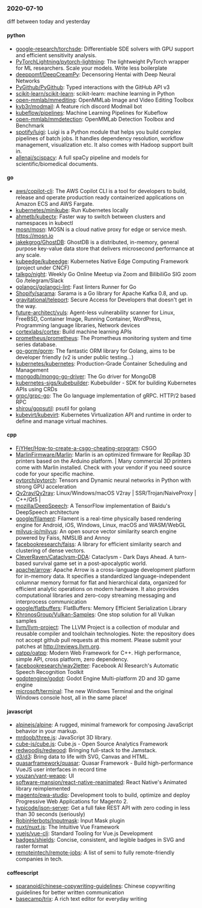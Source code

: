 ### 2020-07-10
diff between today and yesterday

#### python
* [google-research/torchsde](https://github.com/google-research/torchsde): Differentiable SDE solvers with GPU support and efficient sensitivity analysis.
* [PyTorchLightning/pytorch-lightning](https://github.com/PyTorchLightning/pytorch-lightning): The lightweight PyTorch wrapper for ML researchers. Scale your models. Write less boilerplate
* [deeppomf/DeepCreamPy](https://github.com/deeppomf/DeepCreamPy): Decensoring Hentai with Deep Neural Networks
* [PyGithub/PyGithub](https://github.com/PyGithub/PyGithub): Typed interactions with the GitHub API v3
* [scikit-learn/scikit-learn](https://github.com/scikit-learn/scikit-learn): scikit-learn: machine learning in Python
* [open-mmlab/mmediting](https://github.com/open-mmlab/mmediting): OpenMMLab Image and Video Editing Toolbox
* [kyb3r/modmail](https://github.com/kyb3r/modmail): A feature rich discord Modmail bot
* [kubeflow/pipelines](https://github.com/kubeflow/pipelines): Machine Learning Pipelines for Kubeflow
* [open-mmlab/mmdetection](https://github.com/open-mmlab/mmdetection): OpenMMLab Detection Toolbox and Benchmark
* [spotify/luigi](https://github.com/spotify/luigi): Luigi is a Python module that helps you build complex pipelines of batch jobs. It handles dependency resolution, workflow management, visualization etc. It also comes with Hadoop support built in.
* [allenai/scispacy](https://github.com/allenai/scispacy): A full spaCy pipeline and models for scientific/biomedical documents.

#### go
* [aws/copilot-cli](https://github.com/aws/copilot-cli): The AWS Copilot CLI is a tool for developers to build, release and operate production ready containerized applications on Amazon ECS and AWS Fargate.
* [kubernetes/minikube](https://github.com/kubernetes/minikube): Run Kubernetes locally
* [ahmetb/kubectx](https://github.com/ahmetb/kubectx): Faster way to switch between clusters and namespaces in kubectl
* [mosn/mosn](https://github.com/mosn/mosn): MOSN is a cloud native proxy for edge or service mesh. https://mosn.io
* [jakekgrog/GhostDB](https://github.com/jakekgrog/GhostDB): GhostDB is a distributed, in-memory, general purpose key-value data store that delivers microsecond performance at any scale.
* [kubeedge/kubeedge](https://github.com/kubeedge/kubeedge): Kubernetes Native Edge Computing Framework (project under CNCF)
* [talkgo/night](https://github.com/talkgo/night): Weekly Go Online Meetup via Zoom and BilibiliGo  SIG  zoom  Go /telegram/Slack 
* [golangci/golangci-lint](https://github.com/golangci/golangci-lint): Fast linters Runner for Go
* [Shopify/sarama](https://github.com/Shopify/sarama): Sarama is a Go library for Apache Kafka 0.8, and up.
* [gravitational/teleport](https://github.com/gravitational/teleport): Secure Access for Developers that doesn't get in the way.
* [future-architect/vuls](https://github.com/future-architect/vuls): Agent-less vulnerability scanner for Linux, FreeBSD, Container Image, Running Container, WordPress, Programming language libraries, Network devices
* [cortexlabs/cortex](https://github.com/cortexlabs/cortex): Build machine learning APIs
* [prometheus/prometheus](https://github.com/prometheus/prometheus): The Prometheus monitoring system and time series database.
* [go-gorm/gorm](https://github.com/go-gorm/gorm): The fantastic ORM library for Golang, aims to be developer friendly (v2 is under public testing...)
* [kubernetes/kubernetes](https://github.com/kubernetes/kubernetes): Production-Grade Container Scheduling and Management
* [mongodb/mongo-go-driver](https://github.com/mongodb/mongo-go-driver): The Go driver for MongoDB
* [kubernetes-sigs/kubebuilder](https://github.com/kubernetes-sigs/kubebuilder): Kubebuilder - SDK for building Kubernetes APIs using CRDs
* [grpc/grpc-go](https://github.com/grpc/grpc-go): The Go language implementation of gRPC. HTTP/2 based RPC
* [shirou/gopsutil](https://github.com/shirou/gopsutil): psutil for golang
* [kubevirt/kubevirt](https://github.com/kubevirt/kubevirt): Kubernetes Virtualization API and runtime in order to define and manage virtual machines.

#### cpp
* [FiYHer/How-to-create-a-csgo-cheating-program](https://github.com/FiYHer/How-to-create-a-csgo-cheating-program): CSGO
* [MarlinFirmware/Marlin](https://github.com/MarlinFirmware/Marlin): Marlin is an optimized firmware for RepRap 3D printers based on the Arduino platform. | Many commercial 3D printers come with Marlin installed. Check with your vendor if you need source code for your specific machine.
* [pytorch/pytorch](https://github.com/pytorch/pytorch): Tensors and Dynamic neural networks in Python with strong GPU acceleration
* [Qv2ray/Qv2ray](https://github.com/Qv2ray/Qv2ray):  Linux/Windows/macOS  V2ray  |  SSR/Trojan/NaiveProxy |  C++/Qt5  |  
* [mozilla/DeepSpeech](https://github.com/mozilla/DeepSpeech): A TensorFlow implementation of Baidu's DeepSpeech architecture
* [google/filament](https://github.com/google/filament): Filament is a real-time physically based rendering engine for Android, iOS, Windows, Linux, macOS and WASM/WebGL
* [milvus-io/milvus](https://github.com/milvus-io/milvus): An open source vector similarity search engine powered by Faiss, NMSLIB and Annoy
* [facebookresearch/faiss](https://github.com/facebookresearch/faiss): A library for efficient similarity search and clustering of dense vectors.
* [CleverRaven/Cataclysm-DDA](https://github.com/CleverRaven/Cataclysm-DDA): Cataclysm - Dark Days Ahead. A turn-based survival game set in a post-apocalyptic world.
* [apache/arrow](https://github.com/apache/arrow): Apache Arrow is a cross-language development platform for in-memory data. It specifies a standardized language-independent columnar memory format for flat and hierarchical data, organized for efficient analytic operations on modern hardware. It also provides computational libraries and zero-copy streaming messaging and interprocess communication
* [google/flatbuffers](https://github.com/google/flatbuffers): FlatBuffers: Memory Efficient Serialization Library
* [KhronosGroup/Vulkan-Samples](https://github.com/KhronosGroup/Vulkan-Samples): One stop solution for all Vulkan samples
* [llvm/llvm-project](https://github.com/llvm/llvm-project): The LLVM Project is a collection of modular and reusable compiler and toolchain technologies. Note: the repository does not accept github pull requests at this moment. Please submit your patches at http://reviews.llvm.org.
* [oatpp/oatpp](https://github.com/oatpp/oatpp): Modern Web Framework for C++. High performance, simple API, cross platform, zero dependency.
* [facebookresearch/wav2letter](https://github.com/facebookresearch/wav2letter): Facebook AI Research's Automatic Speech Recognition Toolkit
* [godotengine/godot](https://github.com/godotengine/godot): Godot Engine  Multi-platform 2D and 3D game engine
* [microsoft/terminal](https://github.com/microsoft/terminal): The new Windows Terminal and the original Windows console host, all in the same place!

#### javascript
* [alpinejs/alpine](https://github.com/alpinejs/alpine): A rugged, minimal framework for composing JavaScript behavior in your markup.
* [mrdoob/three.js](https://github.com/mrdoob/three.js): JavaScript 3D library.
* [cube-js/cube.js](https://github.com/cube-js/cube.js):  Cube.js - Open Source Analytics Framework
* [redwoodjs/redwood](https://github.com/redwoodjs/redwood): Bringing full-stack to the Jamstack.
* [d3/d3](https://github.com/d3/d3): Bring data to life with SVG, Canvas and HTML. 
* [quasarframework/quasar](https://github.com/quasarframework/quasar): Quasar Framework - Build high-performance VueJS user interfaces in record time
* [youzan/vant-weapp](https://github.com/youzan/vant-weapp):  UI 
* [software-mansion/react-native-reanimated](https://github.com/software-mansion/react-native-reanimated): React Native's Animated library reimplemented
* [magento/pwa-studio](https://github.com/magento/pwa-studio): Development tools to build, optimize and deploy Progressive Web Applications for Magento 2.
* [typicode/json-server](https://github.com/typicode/json-server): Get a full fake REST API with zero coding in less than 30 seconds (seriously)
* [RobinHerbots/Inputmask](https://github.com/RobinHerbots/Inputmask): Input Mask plugin
* [nuxt/nuxt.js](https://github.com/nuxt/nuxt.js): The Intuitive Vue Framework
* [vuejs/vue-cli](https://github.com/vuejs/vue-cli):  Standard Tooling for Vue.js Development
* [badges/shields](https://github.com/badges/shields): Concise, consistent, and legible badges in SVG and raster format
* [remoteintech/remote-jobs](https://github.com/remoteintech/remote-jobs): A list of semi to fully remote-friendly companies in tech.

#### coffeescript
* [sparanoid/chinese-copywriting-guidelines](https://github.com/sparanoid/chinese-copywriting-guidelines): Chinese copywriting guidelines for better written communication
* [basecamp/trix](https://github.com/basecamp/trix): A rich text editor for everyday writing
